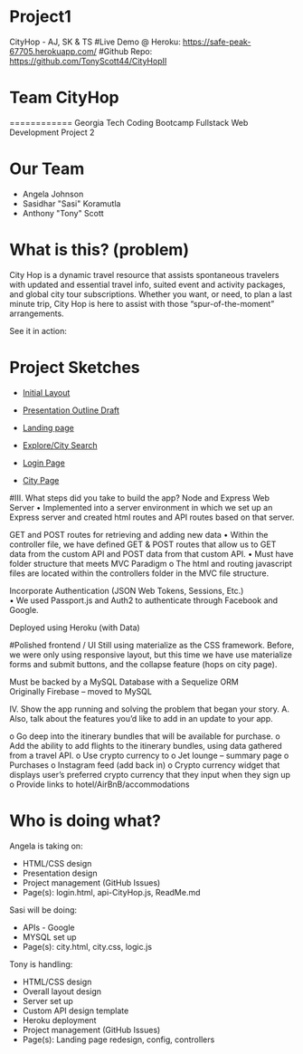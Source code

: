 # Project1
CityHop - AJ, SK &amp; TS
#Live Demo @ Heroku: https://safe-peak-67705.herokuapp.com/ 
#Github Repo: https://github.com/TonyScott44/CityHopII

# Team CityHop
============
Georgia Tech Coding Bootcamp
Fullstack Web Development
Project 2

# Our Team
* Angela Johnson
* Sasidhar "Sasi" Koramutla
* Anthony "Tony" Scott

# What is this? (problem)

City Hop is a dynamic travel resource that assists spontaneous travelers with updated and essential travel info, suited event and activity packages, and global city tour subscriptions. Whether you want, or need, to plan a last minute trip, City Hop is here to assist with those “spur-of-the-moment” arrangements.



See it in action: 

# Project Sketches
* [Initial Layout](app/public/assets/planning_files/City_Hop_II_Flow_Chart.png)

* [Presentation Outline Draft](app/public/assets/planning_files/pres-outline-draft.docx)

* [Landing page](app/public/assets/planning_files/cityhopII_landing_page.png)

* [Explore/City Search](app/public/assets/planning_files/cityhopII_explore.png)

* [Login Page](app/public/assets/planning_files/cityhopII_login_page.png)

* [City Page](app/public/assets/planning_files/cityhopII_city_page-no_map.png)


#III.	What steps did you take to build the app?
Node and Express Web Server
•	Implemented into a server environment in which we set up an Express server and created html routes and API routes based on that server.

GET and POST routes for retrieving and adding new data
•	Within the controller file, we have defined GET & POST routes that allow us to GET data from the custom API and POST data from that custom API.
•	Must have folder structure that meets MVC Paradigm
o	The html and routing javascript files are located within the controllers folder in the MVC file structure. 


Incorporate Authentication (JSON Web Tokens, Sessions, Etc.)	
•	We used Passport.js and Auth2 to authenticate through Facebook and Google.

Deployed using Heroku (with Data)


	

#Polished frontend / UI
Still using materialize as the CSS framework. Before, we were only using responsive layout, but this time we have use materialize forms and submit buttons, and the collapse feature (hops on city page).

Must be backed by a MySQL Database with a Sequelize ORM  
	Originally Firebase – moved to MySQL

IV.	Show the app running and solving the problem that began your story. 
A.	Also, talk about the features you’d like to add in an update to your app.

o	Go deep into the itinerary bundles that will be available for purchase.
o	Add the ability to add flights to the itinerary bundles, using data gathered from a travel API.
o	Use crypto currency to 
o	Jet lounge – summary page
o	Purchases
o	Instagram feed (add back in)
o	Crypto currency widget that displays user’s preferred crypto currency that they input when they sign up
o	Provide links to hotel/AirBnB/accommodations




# Who is doing what?
Angela is taking on:
* HTML/CSS design
* Presentation design
* Project management (GitHub Issues)
* Page(s): login.html, api-CityHop.js, ReadMe.md

Sasi will be doing:
* APIs - Google
* MYSQL set up
* Page(s): city.html, city.css, logic.js

Tony is handling:
* HTML/CSS design
* Overall layout design
* Server set up
* Custom API design template
* Heroku deployment
* Project management (GitHub Issues)
* Page(s): Landing page redesign, config, controllers
